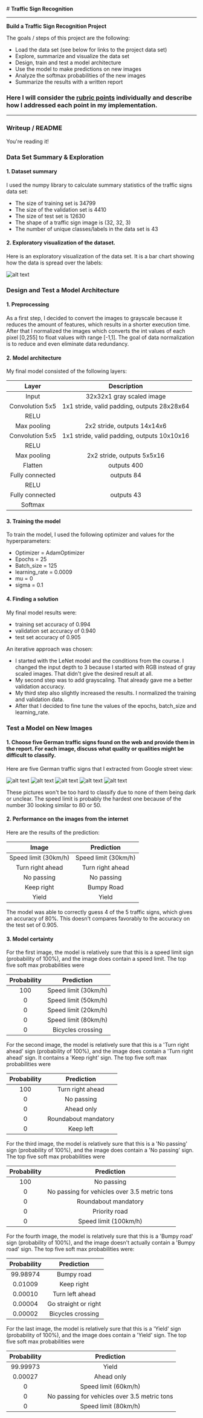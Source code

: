 ﻿﻿﻿﻿﻿﻿# **Traffic Sign Recognition** 

---

**Build a Traffic Sign Recognition Project**

The goals / steps of this project are the following:

* Load the data set (see below for links to the project data set)
* Explore, summarize and visualize the data set
* Design, train and test a model architecture
* Use the model to make predictions on new images
* Analyze the softmax probabilities of the new images
* Summarize the results with a written report


[//]: # (Image References)

[image1]: ./mdimg/histogram.jpeg "Histogram"
[image4]: ./mdimg/img1.jpg "Traffic Sign 1"
[image5]: ./mdimg/img2.jpg "Traffic Sign 2"
[image6]: ./mdimg/img3.jpg "Traffic Sign 3"
[image7]: ./mdimg/img4.jpg "Traffic Sign 4"
[image8]: ./mdimg/img5.jpg "Traffic Sign 5"


### Here I will consider the [rubric points](https://review.udacity.com/#!/rubrics/481/view) individually and describe how I addressed each point in my implementation.  

---
### Writeup / README

You're reading it! 

### Data Set Summary & Exploration

#### 1. Dataset summary

I used the numpy library to calculate summary statistics of the traffic
signs data set:

* The size of training set is 34799
* The size of the validation set is 4410
* The size of test set is 12630
* The shape of a traffic sign image is (32, 32, 3)
* The number of unique classes/labels in the data set is 43

#### 2. Exploratory visualization of the dataset.

Here is an exploratory visualization of the data set. It is a bar chart showing how the data is spread over the labels:

![alt text][image1]

### Design and Test a Model Architecture

#### 1. Preprocessing
As a first step, I decided to convert the images to grayscale because it reduces the amount of features, which results in a shorter execution time. After that I normalized the images which converts the int values of each pixel [0,255] to float values with range [-1,1]. The goal of data normalization is to reduce and even eliminate data redundancy.

#### 2. Model architecture

My final model consisted of the following layers:

| Layer         		|     Description	        					| 
|:---------------------:|:---------------------------------------------:| 
| Input         		| 32x32x1 gray scaled image   							| 
| Convolution 5x5     	| 1x1 stride, valid padding, outputs 28x28x64 	|
| RELU					|												|
| Max pooling	      	| 2x2 stride,  outputs 14x14x6 				|
| Convolution 5x5	    | 1x1 stride, valid padding, outputs 10x10x16      									|
| RELU		|         									|
| Max pooling				| 2x2 stride, outputs 5x5x16        									|
| Flatten					| outputs 400												|
| Fully connected | 	outputs 84 |
| RELU | |
| Fully connected | outputs 43 |
| Softmax |										| 


#### 3. Training the model
To train the model, I used the following optimizer and values for the hyperparameters:
- Optimizer = AdamOptimizer
- Epochs = 25
- Batch_size = 125
- learning_rate = 0.0009
- mu = 0
- sigma = 0.1

#### 4. Finding a solution
My final model results were:
* training set accuracy of 0.994
* validation set accuracy of 0.940
* test set accuracy of 0.905

An iterative approach was chosen:
* I started with the LeNet model and the conditions from the course. I changed the input depth to 3 because I started with RGB instead of gray scaled images. That didn't give the desired result at all.
* My second step was to add grayscaling. That already gave me a better validation accuracy.
* My third step also slightly increased the results. I normalized the training and validation data.
* After that I decided to fine tune the values of the epochs, batch_size and learning_rate.  

### Test a Model on New Images

#### 1. Choose five German traffic signs found on the web and provide them in the report. For each image, discuss what quality or qualities might be difficult to classify.

Here are five German traffic signs that I extracted from Google street view:

![alt text][image4] ![alt text][image5] ![alt text][image6] 
![alt text][image7] ![alt text][image8]

These pictures won't be too hard to classify due to none of them being dark or unclear. The speed limit is probably the hardest one because of the number 30 looking similar to 80 or 50.

#### 2. Performance on the images from the internet

Here are the results of the prediction:

| Image			        |     Prediction	        					| 
|:---------------------:|:---------------------------------------------:| 
| Speed limit (30km/h)      		| Speed limit (30km/h)   									| 
| Turn right ahead     			| Turn right ahead 										|
| No passing					| No passing											|
| Keep right	      		| Bumpy Road					 				|
| Yield			| Yield      							|


The model was able to correctly guess 4 of the 5 traffic signs, which gives an accuracy of 80%. This doesn't compares favorably to the accuracy on the test set of 0.905.

#### 3. Model certainty

For the first image, the model is relatively sure that this is a speed limit sign (probability of 100%), and the image does contain a speed limit. The top five soft max probabilities were

| Probability         	|     Prediction	        					| 
|:---------------------:|:---------------------------------------------:| 
| 100         			| Speed limit (30km/h)   									| 
| 0     				| Speed limit (50km/h) 										|
| 0					| Speed limit (20km/h)											|
| 0	      			| Speed limit (80km/h)					 				|
| 0				    | Bicycles crossing      							|


For the second image, the model is relatively sure that this is a 'Turn right ahead' sign (probability of 100%), and the image does contain a 'Turn right ahead' sign. It contains a 'Keep right' sign. The top five soft max probabilities were

| Probability         	|     Prediction	        					| 
|:---------------------:|:---------------------------------------------:| 
|100        			| Turn right ahead  									| 
| 0    				| No passing 										|
| 0					| Ahead only											|
| 0	      			| Roundabout mandatory					 				|
| 0				    | Keep left      							|

For the third image, the model is relatively sure that this is a 'No passing' sign (probability of 100%), and the image does contain a 'No passing' sign. The top five soft max probabilities were

| Probability         	|     Prediction	        					| 
|:---------------------:|:---------------------------------------------:| 
| 100         			| No passing   									| 
| 0     				| No passing for vehicles over 3.5 metric tons										|
| 0					| Roundabout mandatory										|
| 0	      			| Priority road					 				|
| 0				    | Speed limit (100km/h)      							|

For the fourth image, the model is relatively sure that this is a 'Bumpy road' sign (probability of 100%), and the image doesn't actually contain a 'Bumpy road' sign. The top five soft max probabilities were:

| Probability         	|     Prediction	        					| 
|:---------------------:|:---------------------------------------------:| 
| 99.98974        			| Bumpy road   									| 
| 0.01009     				| Keep right 										|
| 0.00010					| Turn left ahead											|
| 0.00004	      			| Go straight or right					 				|
| 0.00002				    | Bicycles crossing      							|

For the last image, the model is relatively sure that this is a 'Yield' sign (probability of 100%), and the image does contain a 'Yield' sign. The top five soft max probabilities were

| Probability         	|     Prediction	        					| 
|:---------------------:|:---------------------------------------------:| 
| 99.99973         			| Yield   									| 
| 0.00027     				| Ahead only										|
| 0					| Speed limit (60km/h)										|
| 0	      			| No passing for vehicles over 3.5 metric tons					 				|
| 0				    | Speed limit (80km/h)      							|









